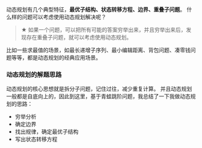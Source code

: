 动态规划有几个典型特征，**最优子结构、状态转移方程、边界、重叠子问题**。
什么样的问题可以考虑使用动态规划解决呢？
> ★ 如果一个问题，可以把所有可能的答案穷举出来，并且穷举出来后，发现存在重叠子问题，就可以考虑使用动态规划。

比如一些求最值的场景，如最长递增子序列、最小编辑距离、背包问题、凑零钱问题等等，都是动态规划的经典应用场景。

### 动态规划的解题思路
动态规划的核心思想就是拆分子问题，记住过往，减少重复计算。 并且动态规划一般都是自底向上的，因此到这里，基于青蛙跳阶问题，我总结了一下我做动态规划的思路：

- 穷举分析
- 确定边界
- 找出规律，确定最优子结构
- 写出状态转移方程
